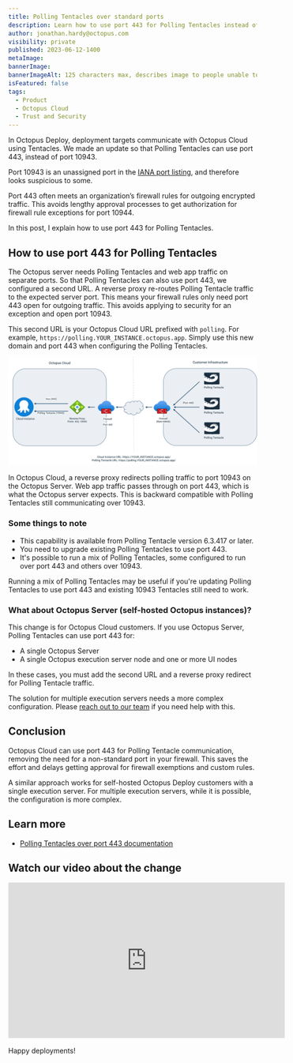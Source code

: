 ```yaml
---
title: Polling Tentacles over standard ports
description: Learn how to use port 443 for Polling Tentacles instead of the non-standard 10943. 
author: jonathan.hardy@octopus.com
visibility: private
published: 2023-06-12-1400
metaImage: 
bannerImage: 
bannerImageAlt: 125 characters max, describes image to people unable to see it.
isFeatured: false
tags: 
  - Product
  - Octopus Cloud
  - Trust and Security
---
```


In Octopus Deploy, deployment targets communicate with Octopus Cloud using Tentacles. We made an update so that Polling Tentacles can use port 443, instead of port 10943. 

Port 10943 is an unassigned port in the [IANA port listing](https://www.iana.org/assignments/service-names-port-numbers/service-names-port-numbers.xhtml?&page=120), and therefore looks suspicious to some. 

Port 443 often meets an organization’s firewall rules for outgoing encrypted traffic. This avoids lengthy approval processes to get authorization for firewall rule exceptions for port 10944. 

In this post, I explain how to use port 443 for Polling Tentacles.

## How to use port 443 for Polling Tentacles

The Octopus server needs Polling Tentacles and web app traffic on separate ports. So that Polling Tentacles can also use port 443, we configured a second URL. A reverse proxy re-routes Polling Tentacle traffic to the expected server port. This means your firewall rules only need port 443 open for outgoing traffic. This avoids applying to security for an exception and open port 10943.

This second URL is your Octopus Cloud URL prefixed with `polling`. For example, `https://polling.YOUR_INSTANCE.octopus.app`. Simply use this new domain and port 443 when configuring the Polling Tentacles.

![Polling tentacles configured to use second url and port 443. Traffic entering  Octopus Cloud firewall on 443 and redirected to port 10943 on Octopus Server](oc-polling-tentacles-over-443.png "width=500")

In Octopus Cloud, a reverse proxy redirects polling traffic to port 10943 on the Octopus Server. Web app traffic passes through on port 443, which is what the Octopus server expects. This is backward compatible with Polling Tentacles still communicating over 10943.

### Some things to note

- This capability is available from Polling Tentacle version 6.3.417 or later. 
- You need to upgrade existing Polling Tentacles to use port 443. 
- It's possible to run a mix of Polling Tentacles, some configured to run over port 443 and others over 10943. 

Running a mix of Polling Tentacles may be useful if you're updating Polling Tentacles to use port 443 and existing 10943 Tentacles still need to work.

### What about Octopus Server (self-hosted Octopus instances)?

This change is for Octopus Cloud customers. If you use Octopus Server, Polling Tentacles can use port 443 for:

- A single Octopus Server
- A single Octopus execution server node and one or more UI nodes 

In these cases, you must add the second URL and a reverse proxy redirect for Polling Tentacle traffic.

The solution for multiple execution servers needs a more complex configuration. Please [reach out to our team](mailto:customersuccess@octopus.com) if you need help with this.

## Conclusion

Octopus Cloud can use port 443 for Polling Tentacle communication, removing the need for a non-standard port in your firewall. This saves the effort and delays getting approval for firewall exemptions and custom rules.

A similar approach works for self-hosted Octopus Deploy customers with a single execution server. For multiple execution servers, while it is possible, the configuration is more complex.

## Learn more

- [Polling Tentacles over port 443 documentation](https://octopus.com/docs/infrastructure/deployment-targets/tentacle/polling-tentacles-over-port-443)


## Watch our video about the change

<iframe width="560" height="315" src="https://www.youtube.com/embed/a4yeAwWwXi8" title="YouTube video player" frameborder="0" allow="accelerometer; autoplay; clipboard-write; encrypted-media; gyroscope; picture-in-picture" allowfullscreen></iframe>


Happy deployments!